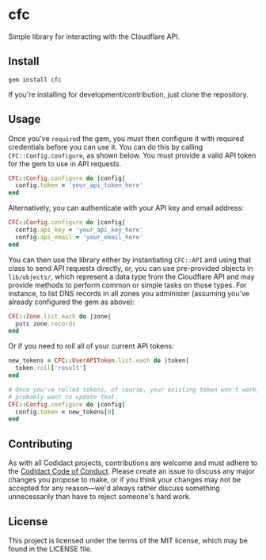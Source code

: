 # cfc
Simple library for interacting with the Cloudflare API.

## Install
```
gem install cfc
```

If you're installing for development/contribution, just clone the repository.

## Usage
Once you've `require`d the gem, you _must_ then configure it with required credentials before you can use it. You can do
this by calling `CFC::Config.configure`, as shown below. You must provide a valid API token for the gem to use in API
requests.

```ruby
CFC::Config.configure do |config|
  config.token = 'your_api_token_here'
end
```

Alternatively, you can authenticate with your API key and email address:

```ruby
CFC::Config.configure do |config|
  config.api_key = 'your_api_key_here'
  config.api_email = 'your_email_here'
end
```

You can then use the library either by instantiating `CFC::API` and using that class to send API requests directly,
or, you can use pre-provided objects in `lib/objects/`, which represent a data type from the Cloudflare API and may
provide methods to perform common or simple tasks on those types. For instance, to list DNS records in all zones you
administer (assuming you've already configured the gem as above):

```ruby
CFC::Zone.list.each do |zone|
  puts zone.records
end
```

Or if you need to roll all of your current API tokens:

```ruby
new_tokens = CFC::UserAPIToken.list.each do |token|
  token.roll['result']
end

# Once you've rolled tokens, of course, your existing token won't work, so you
# probably want to update that.
CFC::Config.configure do |config|
  config.token = new_tokens[0]
end
```

## Contributing
As with all Codidact projects, contributions are welcome and must adhere to the
[Codidact Code of Conduct](https://meta.codidact.com/policy/code-of-conduct). Please create an issue to discuss any
major changes you propose to make, or if you think your changes may not be accepted for any reason&mdash;we'd always
rather discuss something unnecessarily than have to reject someone's hard work.

## License
This project is licensed under the terms of the MIT license, which may be found in the LICENSE file.
